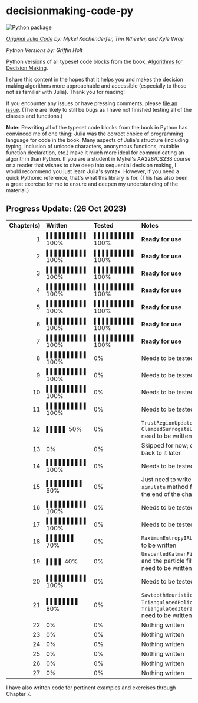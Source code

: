 # decisionmaking-code-py

[![Python package](https://github.com/griffinbholt/decisionmaking-code-py/actions/workflows/python-package.yml/badge.svg)](https://github.com/griffinbholt/decisionmaking-code-py/actions/workflows/python-package.yml)

*[Original Julia Code](https://github.com/algorithmsbooks/decisionmaking-code) by: Mykel Kochenderfer, Tim Wheeler, and Kyle Wray*

*Python Versions by: Griffin Holt*

Python versions of all typeset code blocks from the book, [Algorithms for Decision Making](https://algorithmsbook.com/).

I share this content in the hopes that it helps you and makes the decision making algorithms more approachable and accessible (especially to those not as familiar with Julia). Thank you for reading!

If you encounter any issues or have pressing comments, please [file an issue](https://github.com/griffinbholt/decisionmaking-code-py/issues/new/choose). (There are likely to still be bugs as I have not finished testing all of the classes and functions.)

**Note:** Rewriting all of the typeset code blocks from the book in Python has convinced me of one thing: Julia was the correct choice of programming language for code in the book. Many aspects of Julia's structure (including typing, inclusion of unicode characters, anonymous functions, mutable function declaration, etc.) make it much more ideal for communicating an algorithm than Python. If you are a student in Mykel's AA228/CS238 course or a reader that wishes to dive deep into sequential decision making, I would recommend you just learn Julia's syntax. However, if you need a quick Pythonic reference, that's what this library is for. (This has also been a great exercise for me to ensure and deepen my understanding of the material.)

## Progress Update: (26 Oct 2023)

| Chapter(s) | Written | Tested | Notes |
|--:|:--|:--|:--|
|  1 | ▌▌▌▌▌▌▌▌▌▌ 100% | ▌▌▌▌▌▌▌▌▌▌ 100% | **Ready for use** |
|  2 | ▌▌▌▌▌▌▌▌▌▌ 100% | ▌▌▌▌▌▌▌▌▌▌ 100% | **Ready for use** |
|  3 | ▌▌▌▌▌▌▌▌▌▌ 100% | ▌▌▌▌▌▌▌▌▌▌ 100% | **Ready for use** |
|  4 | ▌▌▌▌▌▌▌▌▌▌ 100% | ▌▌▌▌▌▌▌▌▌▌ 100% | **Ready for use** |
|  5 | ▌▌▌▌▌▌▌▌▌▌ 100% | ▌▌▌▌▌▌▌▌▌▌ 100% | **Ready for use** |
|  6 | ▌▌▌▌▌▌▌▌▌▌ 100% | ▌▌▌▌▌▌▌▌▌▌ 100% | **Ready for use** |
|  7 | ▌▌▌▌▌▌▌▌▌▌ 100% | ▌▌▌▌▌▌▌▌▌▌ 100% | **Ready for use** |
|  8 | ▌▌▌▌▌▌▌▌▌▌ 100% | 0% | Needs to be tested |
|  9 | ▌▌▌▌▌▌▌▌▌▌ 100% | 0% | Needs to be tested |
| 10 | ▌▌▌▌▌▌▌▌▌▌ 100% | 0% | Needs to be tested |
| 11 | ▌▌▌▌▌▌▌▌▌▌ 100% | 0% | Needs to be tested |
| 12 | ▌▌▌▌▌ 50% | 0% | `TrustRegionUpdate` and `ClampedSurrogateUpdate` need to be written |
| 13 | 0% | 0% | Skipped for now; coming back to it later |
| 14 | ▌▌▌▌▌▌▌▌▌▌ 100% | 0% | Needs to be tested |
| 15 | ▌▌▌▌▌▌▌▌▌ 90% | 0% | Just need to write the `simulate` method from the end of the chapter |
| 16 | ▌▌▌▌▌▌▌▌▌▌ 100% | 0% | Needs to be tested |
| 17 | ▌▌▌▌▌▌▌▌▌▌ 100% | 0% | Needs to be tested |
| 18 | ▌▌▌▌▌▌▌ 70% | 0% | `MaximumEntropyIRL` needs to be written |
| 19 | ▌▌▌▌ 40% | 0% | `UnscentedKalmanFilter` and the particle filters need to be written |
| 20 | ▌▌▌▌▌▌▌▌▌▌ 100% | 0% | Needs to be tested |
| 21 | ▌▌▌▌▌▌▌▌ 80% | 0% | `SawtoothHeuristicSearch`, `TriangulatedPolicy`, and `TriangulatedIteration` need to be written |
| 22 | 0% | 0% | Nothing written |
| 23 | 0% | 0% | Nothing written |
| 24 | 0% | 0% | Nothing written |
| 25 | 0% | 0% | Nothing written |
| 26 | 0% | 0% | Nothing written |
| 27 | 0% | 0% | Nothing written |

I have also written code for pertinent examples and exercises through Chapter 7.